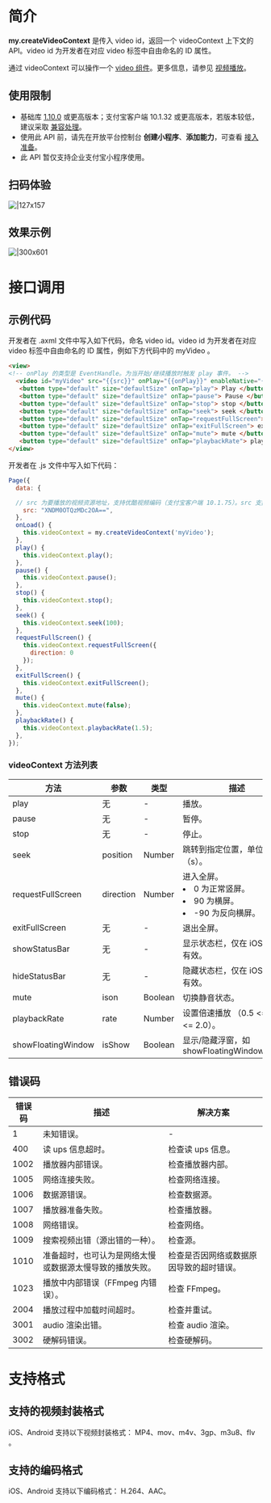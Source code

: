 
# 简介
**my.createVideoContext** 是传入 video id，返回一个 videoContext 上下文的 API。video id 为开发者在对应 video 标签中自由命名的 ID 属性。

通过 videoContext 可以操作一个 [video 组件](https://opendocs.alipay.com/mini/component/video)。更多信息，请参见 [视频播放](https://opendocs.alipay.com/mini/introduce/video)。

## 使用限制

- 基础库 [1.10.0](https://opendocs.alipay.com/mini/framework/lib) 或更高版本；支付宝客户端 10.1.32 或更高版本，若版本较低，建议采取 [兼容处理](https://opendocs.alipay.com/mini/framework/compatibility)。
- 使用此 API 前，请先在开放平台控制台 **创建小程序**、**添加能力**，可查看 [接入准备](https://opendocs.alipay.com/mini/02p2m1)。
- 此 API 暂仅支持企业支付宝小程序使用。

## 扫码体验
![|127x157](https://cdn.nlark.com/yuque/0/2021/png/179989/1625192981193-ef7ee1bf-0e3e-4231-a5aa-5f88c3bce9c8.png#align=left&display=inline&height=157&margin=%5Bobject%20Object%5D&name=1.png&originHeight=157&originWidth=127&size=15042&status=done&style=stroke&width=127)

## 效果示例
![|300x601](https://cdn.nlark.com/yuque/0/2021/png/179989/1625192989668-e8bee3e5-3c24-4ef3-8b29-505d5d510841.png#align=left&display=inline&height=601&margin=%5Bobject%20Object%5D&name=2.png&originHeight=601&originWidth=300&size=111477&status=done&style=stroke&width=300)

# 接口调用

## 示例代码
开发者在 .axml 文件中写入如下代码，命名 video id。video id 为开发者在对应 video 标签中自由命名的 ID 属性，例如下方代码中的 myVideo 。
```html
<view>
<!-- onPlay 的类型是 EventHandle。为当开始/继续播放时触发 play 事件。 -->
  <video id="myVideo" src="{{src}}" onPlay="{{onPlay}}" enableNative="{{true}}"></video>
   <button type="default" size="defaultSize" onTap="play"> Play </button>
   <button type="default" size="defaultSize" onTap="pause"> Pause </button>
   <button type="default" size="defaultSize" onTap="stop"> stop </button>
   <button type="default" size="defaultSize" onTap="seek"> seek </button>
   <button type="default" size="defaultSize" onTap="requestFullScreen"> requestFullScreen </button>
   <button type="default" size="defaultSize" onTap="exitFullScreen"> exitFullScreen </button>
   <button type="default" size="defaultSize" onTap="mute"> mute </button>
   <button type="default" size="defaultSize" onTap="playbackRate"> playbackRate </button>
</view>
```
﻿开发者在 .js 文件中写入如下代码：
```javascript
Page({
  data: {

  // src 为要播放的视频资源地址，支持优酷视频编码（支付宝客户端 10.1.75）。src 支持的协议如下：vid/showId: XMzg2Mzc5MzMwMA== apFilePath: https://resource/xxx.video。
    src: "XNDM0OTQzMDc2OA==",
  },
  onLoad() {
    this.videoContext = my.createVideoContext('myVideo');
  },
  play() {
    this.videoContext.play();
  },
  pause() {
    this.videoContext.pause();
  },
  stop() {
    this.videoContext.stop();
  },
  seek() {
    this.videoContext.seek(100);
  },
  requestFullScreen() {
    this.videoContext.requestFullScreen({
      direction: 0
    });
  },
  exitFullScreen() {
    this.videoContext.exitFullScreen();
  },
  mute() {
    this.videoContext.mute(false);
  },
  playbackRate() {
    this.videoContext.playbackRate(1.5);
  },
});
```

### videoContext 方法列表
| **方法** | **参数** | **类型** | **描述** |
| --- | --- | --- | --- |
| play | 无 | - | 播放。 |
| pause | 无 | - | 暂停。 |
| stop | 无 | - | 停止。 |
| seek | position | Number | 跳转到指定位置，单位为秒（s）。 |
| requestFullScreen | direction | Number | 进入全屏。<li>0 为正常竖屏。</li><li>90 为横屏。</li><li>-90 为反向横屏。</li>|
| exitFullScreen | 无 | - | 退出全屏。 |
| showStatusBar | 无 | - | 显示状态栏，仅在 iOS 全屏下有效。 |
| hideStatusBar | 无 | - | 隐藏状态栏，仅在 iOS 全屏下有效。 |
| mute | ison | Boolean | 切换静音状态。 |
| playbackRate | rate | Number | 设置倍速播放 （0.5 <= rate <= 2.0）。 |
| showFloatingWindow | isShow | Boolean | 显示/隐藏浮窗，如 showFloatingWindow(false); |


## 错误码
| **错误码** | **描述** | **解决方案** |
| --- | --- | --- |
| 1 | 未知错误。 | - |
| 400 | 读 ups 信息超时。 | 检查读 ups 信息。 |
| 1002 | 播放器内部错误。 | 检查播放器内部。 |
| 1005 | 网络连接失败。 | 检查网络连接。 |
| 1006 | 数据源错误。 | 检查数据源。 |
| 1007 | 播放器准备失败。 | 检查播放器。 |
| 1008 | 网络错误。 | 检查网络。 |
| 1009 | 搜索视频出错（源出错的一种）。 | 检查源。 |
| 1010 | 准备超时，也可认为是网络太慢或数据源太慢导致的播放失败。 | 检查是否因网络或数据原因导致的超时错误。 |
| 1023 | 播放中内部错误（FFmpeg 内错误）。 | 检查 FFmpeg。 |
| 2004 | 播放过程中加载时间超时。 | 检查并重试。 |
| 3001 | audio 渲染出错。 | 检查 audio 渲染。 |
| 3002 | 硬解码错误。 | 检查硬解码。 |


# 支持格式

## 支持的视频封装格式
iOS、Android 支持以下视频封装格式： MP4、mov、m4v、3gp、m3u8、flv 。

## 支持的编码格式
iOS、Android 支持以下编码格式： H.264、AAC。

